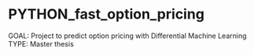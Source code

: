 # PYTHON_fast_option_pricing
GOAL: Project to predict option pricing with Differential Machine Learning
TYPE: Master thesis
